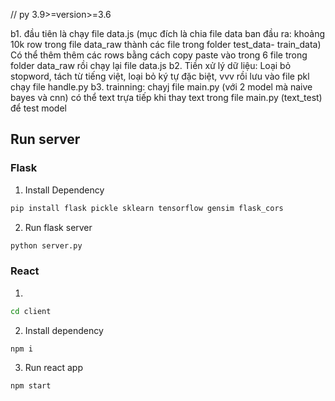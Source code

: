 // py 3.9>=version>=3.6

b1. đầu tiên là chạy file data.js (mục đích là chia file data ban đầu ra:  khoảng 10k row trong file data_raw thành các file trong folder test_data- train_data)
    Có thể thêm thêm các rows bằng cách copy paste vào trong 6 file trong folder data_raw rồi chạy lại file data.js
b2. Tiền xử lý dữ liệu: Loại bỏ stopword, tách từ tiếng việt, loại bỏ ký tự đặc biệt, vvv rồi lưu vào file pkl 
    chạy file handle.py
b3. trainning: chayj file main.py (với 2 model mà naive bayes và cnn)
    có thể text trựa tiếp khi thay text trong file main.py (text_test) để test model


## Run server
### Flask
1. Install Dependency
```bash
pip install flask pickle sklearn tensorflow gensim flask_cors
```
2. Run flask server
```bash
python server.py
```
### React
1. 
```bash
cd client
```
2. Install dependency 
```bash
npm i
```
3. Run react app
```bash
npm start
```

